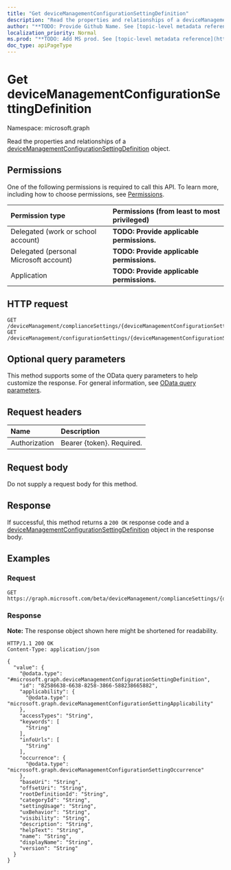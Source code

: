 ```yaml
---
title: "Get deviceManagementConfigurationSettingDefinition"
description: "Read the properties and relationships of a deviceManagementConfigurationSettingDefinition object."
author: "**TODO: Provide Github Name. See [topic-level metadata reference](https://msgo.azurewebsites.net/add/document/guidelines/metadata.html#topic-level-metadata)**"
localization_priority: Normal
ms.prod: "**TODO: Add MS prod. See [topic-level metadata reference](https://msgo.azurewebsites.net/add/document/guidelines/metadata.html#topic-level-metadata)**"
doc_type: apiPageType
---
```


# Get deviceManagementConfigurationSettingDefinition
Namespace: microsoft.graph

Read the properties and relationships of a [deviceManagementConfigurationSettingDefinition](../resources/intune-devicemanagementconfigurationsettingdefinition.md) object.

## Permissions
One of the following permissions is required to call this API. To learn more, including how to choose permissions, see [Permissions](/graph/permissions-reference).

|Permission type|Permissions (from least to most privileged)|
|:---|:---|
|Delegated (work or school account)|**TODO: Provide applicable permissions.**|
|Delegated (personal Microsoft account)|**TODO: Provide applicable permissions.**|
|Application|**TODO: Provide applicable permissions.**|

## HTTP request

<!-- {
  "blockType": "ignored"
}
-->
``` http
GET /deviceManagement/complianceSettings/{deviceManagementConfigurationSettingDefinitionId}
GET /deviceManagement/configurationSettings/{deviceManagementConfigurationSettingDefinitionId}
```

## Optional query parameters
This method supports some of the OData query parameters to help customize the response. For general information, see [OData query parameters](/graph/query-parameters).

## Request headers
|Name|Description|
|:---|:---|
|Authorization|Bearer {token}. Required.|

## Request body
Do not supply a request body for this method.

## Response

If successful, this method returns a `200 OK` response code and a [deviceManagementConfigurationSettingDefinition](../resources/intune-devicemanagementconfigurationsettingdefinition.md) object in the response body.

## Examples

### Request
<!-- {
  "blockType": "request",
  "name": "get_devicemanagementconfigurationsettingdefinition"
}
-->
``` http
GET https://graph.microsoft.com/beta/deviceManagement/complianceSettings/{deviceManagementConfigurationSettingDefinitionId}
```


### Response
**Note:** The response object shown here might be shortened for readability.
<!-- {
  "blockType": "response",
  "truncated": true,
  "@odata.type": "microsoft.graph.deviceManagementConfigurationSettingDefinition"
}
-->
``` http
HTTP/1.1 200 OK
Content-Type: application/json

{
  "value": {
    "@odata.type": "#microsoft.graph.deviceManagementConfigurationSettingDefinition",
    "id": "82586638-6638-8258-3866-588238665882",
    "applicability": {
      "@odata.type": "microsoft.graph.deviceManagementConfigurationSettingApplicability"
    },
    "accessTypes": "String",
    "keywords": [
      "String"
    ],
    "infoUrls": [
      "String"
    ],
    "occurrence": {
      "@odata.type": "microsoft.graph.deviceManagementConfigurationSettingOccurrence"
    },
    "baseUri": "String",
    "offsetUri": "String",
    "rootDefinitionId": "String",
    "categoryId": "String",
    "settingUsage": "String",
    "uxBehavior": "String",
    "visibility": "String",
    "description": "String",
    "helpText": "String",
    "name": "String",
    "displayName": "String",
    "version": "String"
  }
}
```

